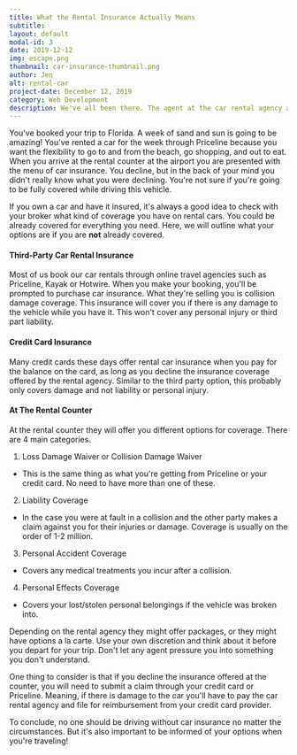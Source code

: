 ```yaml
---
title: What the Rental Insurance Actually Means
subtitle:
layout: default
modal-id: 3
date: 2019-12-12
img: escape.png
thumbnail: car-insurance-thumbnail.png
author: Jen
alt: rental-car
project-date: December 12, 2019
category: Web Development
description: We've all been there. The agent at the car rental agency asks you if you want to buy their insurance package. And after declining it, they make you feel guilty about doing so. We'll demystify what they're actually selling you.
---
```


You've booked your trip to Florida. A week of sand and sun is going to be amazing! You've rented a car for the week through Priceline because you want the flexibility to go to and from the beach, go shopping, and out to eat. When you arrive at the rental counter at the airport you are presented with the menu of car insurance. You decline, but in the back of your mind you didn't really know what you were declining. You're not sure if you're going to be fully covered while driving this vehicle.

If you own a car and have it insured, it's always a good idea to check with your broker what kind of coverage you have on rental cars. You could be already covered for everything you need. Here, we will outline what your options are if you are **not** already covered.

#### Third-Party Car Rental Insurance

Most of us book our car rentals through online travel agencies such as Priceline, Kayak or Hotwire. When you make your booking, you'll be prompted to purchase car insurance. What they're selling you is collision damage coverage. This insurance will cover you if there is any damage to the vehicle while you have it. This won't cover any personal injury or third part liability.

#### Credit Card Insurance

Many credit cards these days offer rental car insurance when you pay for the balance on the card, as long as you decline the insurance coverage offered by the rental agency. Similar to the third party option, this probably only covers damage and not liability or personal injury.

#### At The Rental Counter

At the rental counter they will offer you different options for coverage. There are 4 main categories.

1. Loss Damage Waiver or Collision Damage Waiver
- This is the same thing as what you're getting from Priceline or your credit card. No need to have more than one of these.
2. Liability Coverage
- In the case you were at fault in a collision and the other party makes a claim against you for their injuries or damage. Coverage is usually on the order of 1-2 million.
3. Personal Accident Coverage
- Covers any medical treatments you incur after a collision.
4. Personal Effects Coverage
- Covers your lost/stolen personal belongings if the vehicle was broken into.

Depending on the rental agency they might offer packages, or they might have options a la carte. Use your own discretion and think about it before you depart for your trip. Don't let any agent pressure you into something you don't understand.

One thing to consider is that if you decline the insurance offered at the counter, you will need to submit a claim through your credit card or Priceline. Meaning, if there is damage to the car you'll have to pay the car rental agency and file for reimbursement from your credit card provider.

To conclude, no one should be driving without car insurance no matter the circumstances. But it's also important to be informed of your options when you're traveling!
